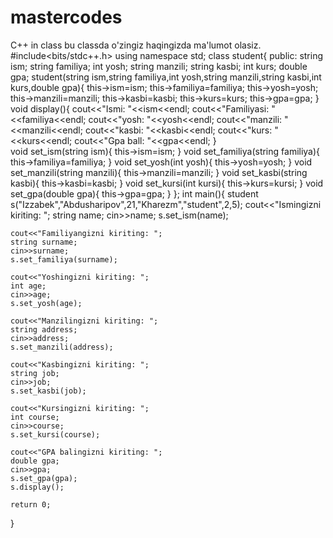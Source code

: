 # mastercodes
C++ in class
bu classda o'zingiz haqingizda ma'lumot olasiz.
#include<bits/stdc++.h>
using namespace std;
class student{
	public:
		string ism;
		string familiya;
		int yosh;
		string manzili;
		string kasbi;
		int kurs;
		double gpa;
	 student(string ism,string familiya,int yosh,string manzili,string kasbi,int kurs,double gpa){
	 	this->ism=ism;
	 	this->familiya=familiya;
	 	this->yosh=yosh;
	 	this->manzili=manzili;
	 	this->kasbi=kasbi;
	 	this->kurs=kurs;
	 	this->gpa=gpa;
	 }  
	 void display(){
	 	cout<<"Ismi: "<<ism<<endl;
	 	cout<<"Familiyasi: "<<familiya<<endl;
	 	cout<<"yosh: "<<yosh<<endl;
	 	cout<<"manzili: "<<manzili<<endl;
	 	cout<<"kasbi: "<<kasbi<<endl;
	 	cout<<"kurs: "<<kurs<<endl;
	 	cout<<"Gpa ball: "<<gpa<<endl;
	 }  
	 void set_ism(string ism){
	 	this->ism=ism;
	 }
	 void set_familiya(string familiya){
	 	this->familiya=familiya;
	 }
	 void set_yosh(int yosh){
	 	this->yosh=yosh;
	 }
	 void set_manzili(string manzili){
	 	this->manzili=manzili;
	 }
	 void set_kasbi(string kasbi){
	 	this->kasbi=kasbi;
	 }
	 void set_kursi(int kursi){
	 	this->kurs=kursi;
	 }
	 void set_gpa(double gpa){
	 	this->gpa=gpa;
	 }
};
int main(){
 student s("Izzabek","Abdusharipov",21,"Kharezm","student",2,5);
	cout<<"Ismingizni kiriting: ";
	string name;
	cin>>name;
	s.set_ism(name);
	
	cout<<"Familiyangizni kiriting: ";
	string surname;
	cin>>surname;
	s.set_familiya(surname);
	
	cout<<"Yoshingizni kiriting: ";
	int age;
	cin>>age;
	s.set_yosh(age);
	
	cout<<"Manzilingizni kiriting: ";
	string address;
	cin>>address;
	s.set_manzili(address);
	
	cout<<"Kasbingizni kiriting: ";
	string job;
	cin>>job;
	s.set_kasbi(job);
	
	cout<<"Kursingizni kiriting: ";
	int course;
	cin>>course;
	s.set_kursi(course);
	
	cout<<"GPA balingizni kiriting: ";
	double gpa;
	cin>>gpa;
	s.set_gpa(gpa);
	s.display();
	
	return 0;
}
